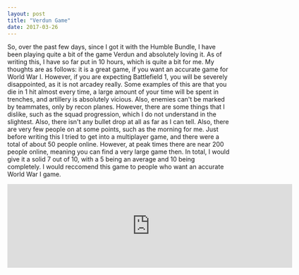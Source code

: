 ```yaml
---
layout: post
title: "Verdun Game"
date: 2017-03-26
---
```

So, over the past few days, since I got it with the Humble Bundle, I have been playing quite a bit of the game Verdun and absolutely loving it. As of writing this, I have so far put in 10 hours, which is quite a bit for me.
My thoughts are as follows: it is a great game, if you want an accurate game for World War I. However, if you are expecting Battlefield 1, you will be severely disappointed, as it is not arcadey really. Some examples of this are that you die in 1 hit almost every time, a large amount of your time will be spent in trenches, and artillery is absolutely vicious. Also, enemies can't be marked by teammates, only by recon planes. However, there are some things that I dislike, such as the squad progression, which I do not understand in the slightest. Also, there isn't any bullet drop at all as far as I can tell. Also, there are very few people on at some points, such as the morning for me. Just before writing this I tried to get into a multiplayer game, and there were a total of about 50 people online. However, at peak times there are near 200 people online, meaning you can find a very large game then.
In total, I would give it a solid 7 out of 10, with a 5 being an average and 10 being completely. I would reccomend this game to people who want an accurate World War I game.
<iframe src="http://store.steampowered.com/widget/242860/28512/" frameborder="0" width="646" height="190"></iframe>
